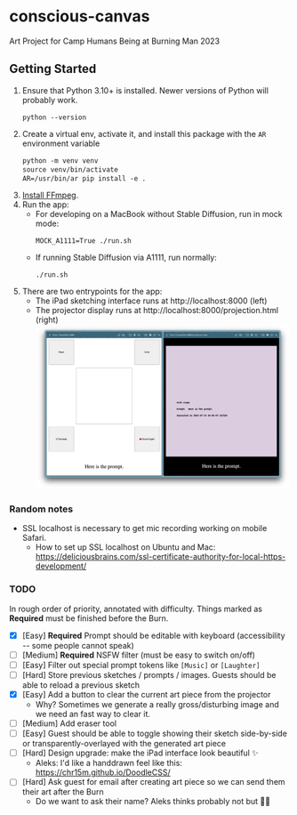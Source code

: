 # conscious-canvas

Art Project for Camp Humans Being at Burning Man 2023

## Getting Started

1. Ensure that Python 3.10+ is installed. Newer versions of Python will probably work.
   ```
   python --version
   ```
1. Create a virtual env, activate it, and install this package with the `AR` environment variable
   ```
   python -m venv venv
   source venv/bin/activate
   AR=/usr/bin/ar pip install -e .
   ```
1. [Install FFmpeg](https://github.com/kkroening/ffmpeg-python#installing-ffmpeg).
1. Run the app:
   - For developing on a MacBook without Stable Diffusion, run in mock mode:
     ```
     MOCK_A1111=True ./run.sh
     ```
   - If running Stable Diffusion via A1111, run normally:
     ```
     ./run.sh
     ```
1. There are two entrypoints for the app:
   - The iPad sketching interface runs at http://localhost:8000 (left)
   - The projector display runs at http://localhost:8000/projection.html (right)
     ![Alt text](docs/dev_screenshot.png)

### Random notes

- SSL localhost is necessary to get mic recording working on mobile Safari.
  - How to set up SSL localhost on Ubuntu and Mac: https://deliciousbrains.com/ssl-certificate-authority-for-local-https-development/

### TODO

In rough order of priority, annotated with difficulty. Things marked as **Required** must be finished before the Burn.

- [x] [Easy] **Required** Prompt should be editable with keyboard (accessibility -- some people cannot speak)
- [ ] [Medium] **Required** NSFW filter (must be easy to switch on/off)
- [ ] [Easy] Filter out special prompt tokens like `[Music]` or `[Laughter]`
- [ ] [Hard] Store previous sketches / prompts / images. Guests should be able to reload a previous sketch
- [x] [Easy] Add a button to clear the current art piece from the projector
  - Why? Sometimes we generate a really gross/disturbing image and we need an fast way to clear it.
- [ ] [Medium] Add eraser tool
- [ ] [Easy] Guest should be able to toggle showing their sketch side-by-side or transparently-overlayed with the generated art piece
- [ ] [Hard] Design upgrade: make the iPad interface look beautiful ✨
  - Aleks: I'd like a handdrawn feel like this: https://chr15m.github.io/DoodleCSS/
- [ ] [Hard] Ask guest for email after creating art piece so we can send them their art after the Burn
  - Do we want to ask their name? Aleks thinks probably not but 🤷‍♂️
